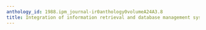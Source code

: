 ```yaml
---
anthology_id: 1988.ipm_journal-ir0anthology0volumeA24A3.8
title: Integration of information retrieval and database management systems
---
```

